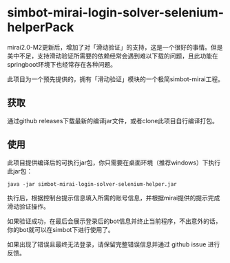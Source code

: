 # simbot-mirai-login-solver-selenium-helperPack

mirai2.0-M2更新后，增加了对「滑动验证」的支持，这是一个很好的事情。但是美中不足，支持滑动验证所需要的依赖经常会遇到难以下载的问题，且此功能在springboot环境下也经常存在各种问题。

此项目为一个预先提供的，拥有「滑动验证」模块的一个极简simbot-mirai工程。

## 获取
通过github releases下载最新的编译jar文件，或者clone此项目自行编译打包。

## 使用

此项目提供编译后的可执行jar包，你只需要在桌面环境（推荐windows）下执行此jar包：
```
java -jar simbot-mirai-login-solver-selenium-helper.jar 
```

执行后，根据控制台提示信息填入所需的账号信息，并根据mirai提供的提示完成滑动验证操作。

如果验证成功，在最后会展示登录后的bot信息并终止当前程序，不出意外的话，你的bot就可以在simbot下进行使用了。

如果出现了错误且最终无法登录，请保留完整错误信息并通过 github issue 进行反馈。
